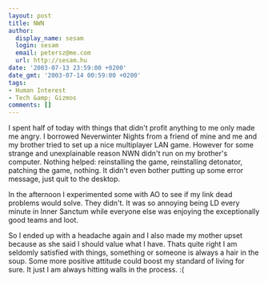 ```yaml
---
layout: post
title: NWN
author:
  display_name: sesam
  login: sesam
  email: petersz@me.com
  url: http://sesam.hu
date: '2003-07-13 23:59:00 +0200'
date_gmt: '2003-07-14 00:59:00 +0200'
tags:
- Human Interest
- Tech &amp; Gizmos
comments: []
---
```


I spent half of today with things that didn't profit anything to me only made me angry. I borrowed Neverwinter Nights from a friend of mine and me and my brother tried to set up a nice multiplayer LAN game. However for some strange and unexplainable reason NWN didn't run on my brother's computer. Nothing helped: reinstalling the game, reinstalling detonator, patching the game, nothing. It didn't even bother putting up some error message, just quit to the desktop.

In the afternoon I experimented some with AO to see if my link dead problems would solve. They didn't. It was so annoying being LD every minute in Inner Sanctum while everyone else was enjoying the exceptionally good teams and loot.

So I ended up with a headache again and I also made my mother upset because as she said I should value what I have. Thats quite right I am seldomly satisfied with things, something or someone is always a hair in the soup. Some more positive attitude could boost my standard of living for sure. It just I am always hitting walls in the process. :(

